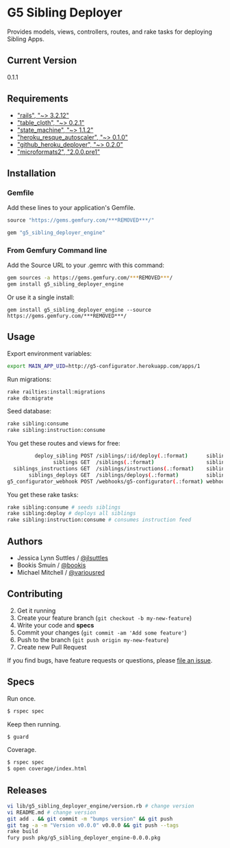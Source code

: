 # G5 Sibling Deployer

Provides models, views, controllers, routes, and rake tasks for deploying Sibling Apps.


## Current Version

0.1.1


## Requirements

* ["rails", "~> 3.2.12"](http://rubygems.org/gems/rails)
* ["table_cloth", "~> 0.2.1"](http://rubygems.org/gems/table_cloth)
* ["state_machine", "~> 1.1.2"](http://rubygems.org/gems/state_machine)
* ["heroku_resque_autoscaler", "~> 0.1.0"](http://rubygems.org/gems/heroku_resque_autoscaler)
* ["github_heroku_deployer", "~> 0.2.0"](http://rubygems.org/gems/github_heroku_deployer)
* ["microformats2", "2.0.0.pre1"](http://rubygems.org/gems/microformats2)


## Installation

### Gemfile

Add these lines to your application's Gemfile.

```ruby
source "https://gems.gemfury.com/***REMOVED***/"

gem "g5_sibling_deployer_engine"
```

### From Gemfury Command line

Add the Source URL to your .gemrc with this command:

```bash
gem sources -a https://gems.gemfury.com/***REMOVED***/
gem install g5_sibling_deployer_engine
```

Or use it a single install:

```
gem install g5_sibling_deployer_engine --source https://gems.gemfury.com/***REMOVED***/
```


## Usage

Export environment variables:
```bash
export MAIN_APP_UID=http://g5-configurator.herokuapp.com/apps/1
```

Run migrations:
```bash
rake railties:install:migrations
rake db:migrate
```

Seed database:
```bash
rake sibling:consume
rake sibling:instruction:consume
```

You get these routes and views for free:
```bash
         deploy_sibling POST /siblings/:id/deploy(.:format)      siblings#deploy
               siblings GET  /siblings(.:format)                 siblings#index
  siblings_instructions GET  /siblings/instructions(.:format)    siblings/instructions#index
       siblings_deploys GET  /siblings/deploys(.:format)         siblings/deploys#index
g5_configurator_webhook POST /webhooks/g5-configurator(.:format) webhooks#g5_configurator
```

You get these rake tasks:
```bash
rake sibling:consume # seeds siblings
rake sibling:deploy # deploys all siblings
rake sibling:instruction:consume # consumes instruction feed
```


## Authors

* Jessica Lynn Suttles / [@jlsuttles](https://github.com/jlsuttles)
* Bookis Smuin / [@bookis](https://github.com/bookis)
* Michael Mitchell / [@variousred](https://github.com/variousred)


## Contributing

2. Get it running
3. Create your feature branch (`git checkout -b my-new-feature`)
4. Write your code and **specs**
5. Commit your changes (`git commit -am 'Add some feature'`)
6. Push to the branch (`git push origin my-new-feature`)
7. Create new Pull Request

If you find bugs, have feature requests or questions, please
[file an issue](https://github.com/g5search/g5_sibling_deployer_engine/issues).


## Specs

Run once.
```bash
$ rspec spec
```

Keep then running.
```bash
$ guard
```

Coverage.
```bash
$ rspec spec
$ open coverage/index.html
```


## Releases

```bash
vi lib/g5_sibling_deployer_engine/version.rb # change version
vi README.md # change version
git add . && git commit -m "bumps version" && git push
git tag -a -m "Version v0.0.0" v0.0.0 && git push --tags
rake build
fury push pkg/g5_sibling_deployer_engine-0.0.0.pkg
```
